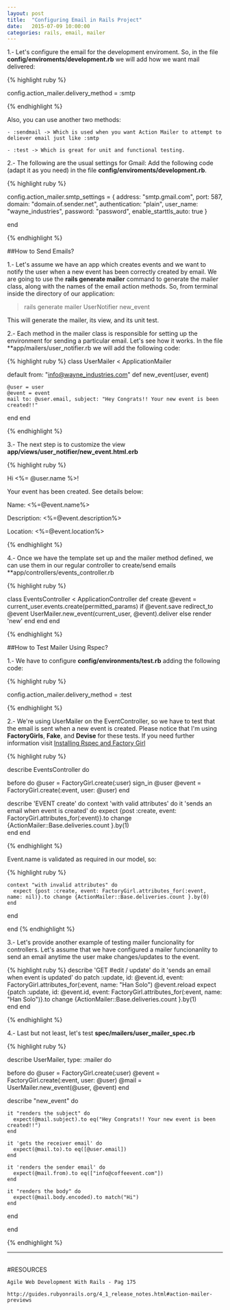 ```yaml
---
layout: post
title:  "Configuring Email in Rails Project"
date:   2015-07-09 10:00:00
categories: rails, email, mailer
---
```


1.- Let's configure the email for the development enviroment. So, in the file **config/enviroments/development.rb** we will add how we want mail delivered: 

{% highlight ruby %}

config.action_mailer.delivery_method = :smtp

{% endhighlight %}

Also, you can use another two methods:
	
	- :sendmail -> Which is used when you want Action Mailer to attempt to deliever email just like :smtp

	- :test -> Which is great for unit and functional testing.  

2.- The following are the usual settings for Gmail: Add the following code (adapt it as you need) in the file **config/enviroments/development.rb**. 

{% highlight ruby %}

config.action_mailer.smtp_settings = {
    address: "smtp.gmail.com",
    port: 587,
    domain: "domain.of.sender.net",
    authentication: "plain",
    user_name: "wayne_industries",
    password: "password",
    enable_starttls_auto: true
  }

end

{% endhighlight %}

##How to Send Emails?

1.- Let's assume we have an app which creates events and we want to notify the user when a new event has been correctly created by email. We are going to use the **rails generate mailer** command to generate the mailer class, along with the names of the email action methods. So, from terminal inside the directory of our application:

> rails generate mailer UserNotifier new_event 

This will generate the mailer, its view, and its unit test. 

2.- Each method in the mailer class is responsible for setting up the environment for sending a particular email. Let's see how it works. In the file **app/mailers/user_notifier.rb we will add the following code:

{% highlight ruby %}
class UserMailer < ApplicationMailer

  default from: "info@wayne_industries.com"	
  def new_event(user, event)
    
    @user = user
    @event = event
    mail to: @user.email, subject: "Hey Congrats!! Your new event is been created!!"
  end
end

{% endhighlight %}

3.- The next step is to customize the view **app/views/user_notifier/new_event.html.erb**

{% highlight ruby %}

<div>Hi <%= @user.name %>!</div>

<div>
	<p>
	  Your event has been created. See details below:  
	</p>
	<p>
		Name: <%=@event.name%>
	</p>
	<p>
		Description: <%=@event.description%>
	</p>
	<p>
		Location: <%=@event.location%></span>
	</p>
</div>

{% endhighlight %}

4.- Once we have the template set up and the mailer method defined, we can use them in our regular controller to create/send emails **app/controllers/events_controller.rb

 {% highlight ruby %}

class EventsController < ApplicationController
  def create
    @event = current_user.events.create(permitted_params)
    if @event.save
	redirect_to @event
	UserMailer.new_event(current_user, @event).deliver
    else
	render 'new'
    end
  end
end

{% endhighlight %}


##How to Test Mailer Using Rspec?

1.- We have to configure **config/environments/test.rb** adding the following code:

{% highlight ruby %}

config.action_mailer.delivery_method = :test

{% endhighlight %}

2.- We're using UserMailer on the EventController, so we have to test that the email is sent when a new event is created. Please notice that I'm using **FactoryGirls**, **Fake**, and **Devise** for these tests. If you need further information visit [Installing Rspec and Factory Girl](http://jose-izquierdo.github.io/rails,/testing/2015/03/08/installing-rspec-and-factorygirls.html)

{% highlight ruby %}

describe EventsController do
	
  before do
    @user = FactoryGirl.create(:user)
    sign_in @user
    @event = FactoryGirl.create(:event, user: @user)
  end

  describe 'EVENT create' do
    context 'with valid attributes' do
      it 'sends an email when event is created' do
        expect {post :create, event: FactoryGirl.attributes_for(:event)}.to change {ActionMailer::Base.deliveries.count }.by(1)   		
      end
    end

{% endhighlight %}

 Event.name is validated as required in our model, so:

{% highlight ruby %}
    
    context "with invalid attributes" do
      expect {post :create, event: FactoryGirl.attributes_for(:event, name: nil)}.to change {ActionMailer::Base.deliveries.count }.by(0)   		
    end  
  end

end
{% endhighlight %}

3.- Let's provide another example of testing mailer funcionality for controllers. Let's assume that we have configured a mailer funcionanlity to send an email anytime the user make changes/updates to the event.

{% highlight ruby %}
describe 'GET #edit / update' do
  it 'sends an email when event is updated' do
    patch :update, id: @event.id, event: FactoryGirl.attributes_for(:event, name: "Han Solo")
    @event.reload
    expect {patch :update, id: @event.id, event: FactoryGirl.attributes_for(:event, name: "Han Solo")}.to change {ActionMailer::Base.deliveries.count }.by(1)   		
  end
end

{% endhighlight %}

4.- Last but not least, let's test **spec/mailers/user_mailer_spec.rb**

{% highlight ruby %}

describe UserMailer, type: :mailer do
  
  before do
      @user = FactoryGirl.create(:user)
      @event = FactoryGirl.create(:event, user: @user)
      @mail = UserMailer.new_event(@user, @event)
  end

  describe "new_event" do

    it "renders the subject" do
      expect(@mail.subject).to eq("Hey Congrats!! Your new event is been created!!")
    end

    it 'gets the receiver email' do
      expect(@mail.to).to eq([@user.email])
    end

    it 'renders the sender email' do
      expect(@mail.from).to eq(["info@coffeevent.com"])
    end

    it "renders the body" do
      expect(@mail.body.encoded).to match("Hi")
    end
  end

end

{% endhighlight %}





---
<br>
#RESOURCES
<br>

	Agile Web Development With Rails - Pag 175

	http://guides.rubyonrails.org/4_1_release_notes.html#action-mailer-previews





 